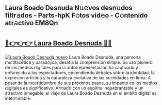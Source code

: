 ## Laura Boado Desnuda N𝚞𝚎vos desn𝚞dos filtr𝚊dos - Parts-hpK F𝚘tos vid𝚎o - C𝚘ntenido atr𝚊ctivo EM8Qn

# <h2><a href="http://mb12xf3.tromn.icu/?c=Laura+Boado+Desnuda">🔗👉👉👉 Laura Boado Desnuda 🔗🔗</a></h2>

[![Laura Boado Desnuda nuevo](https://i.imgur.com/pEAQMta.gif)](http://mb12xf3.tromn.icu/?c=Laura+Boado+Desnuda)
Laura Boado Desnuda, una persona multifacética y paradójica, desafía la comprensión simple. Su uso pionero de los medios digitales para la autorrepresentación ha cautivado y enfurecido a los espectadores, encendiendo debates sobre la identidad, la expresión artística y la naturaleza evolutiva de las sociedades en línea. A pesar de la incertidumbre de sus próximos pasos, su impacto en los medios digitales es significativo. Armado con un espíritu inquebrantable y un atractivo innegable, el viaje de Laura Boado Desnuda en el ámbito digital es interminable.
